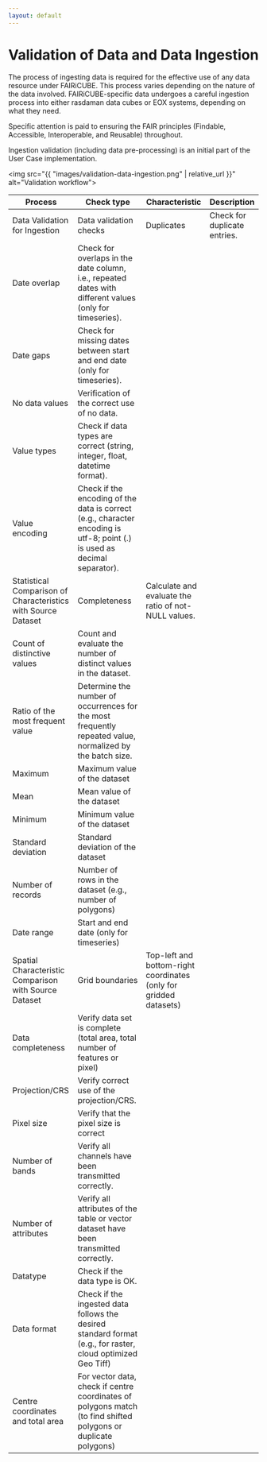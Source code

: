 ```yaml
---
layout: default
---
```


<h1 class="cards-page-title">Validation of Data and Data Ingestion</h1>

<div class="paragraph">
<p>
The process of ingesting data is required for the effective use of any data resource under FAIRiCUBE. This process varies depending on the nature of the data involved. FAIRiCUBE-specific data undergoes a careful ingestion process into either rasdaman data cubes or EOX systems, depending on what they need.
</p>

<p>
Specific attention is paid to ensuring the FAIR principles (Findable, Accessible, Interoperable, and Reusable) throughout.
</p>

<p>
Ingestion validation (including data pre-processing) is an initial part of the User Case implementation.
</p>

<img src="{{ "images/validation-data-ingestion.png" | relative_url }}" alt="Validation workflow">
</div>

| **Process**                                                   | **Check type**                                                                                                            | **Characteristic**                                                | **Description**              |
| ------------------------------------------------------------- | ------------------------------------------------------------------------------------------------------------------------- | ----------------------------------------------------------------- | ---------------------------- |
| Data Validation for Ingestion                                 | Data validation checks                                                                                                    | Duplicates                                                        | Check for duplicate entries. |
| Date overlap                                                  | Check for overlaps in the date column, i.e., repeated dates with different values (only for timeseries).                  |
| Date gaps                                                     | Check for missing dates between start and end date (only for timeseries).                                                 |
| No data values                                                | Verification of the correct use of no data.                                                                               |
| Value types                                                   | Check if data types are correct (string, integer, float, datetime format).                                                |
| Value encoding                                                | Check if the encoding of the data is correct (e.g., character encoding is utf-8; point (.) is used as decimal separator). |
| Statistical Comparison of Characteristics with Source Dataset | Completeness                                                                                                              | Calculate and evaluate the ratio of not-NULL values.              |
| Count of distinctive values                                   | Count and evaluate the number of distinct values in the dataset.                                                          |
| Ratio of the most frequent value                              | Determine the number of occurrences for the most frequently repeated value, normalized by the batch size.                 |
| Maximum                                                       | Maximum value of the dataset                                                                                              |
| Mean                                                          | Mean value of the dataset                                                                                                 |
| Minimum                                                       | Minimum value of the dataset                                                                                              |
| Standard deviation                                            | Standard deviation of the dataset                                                                                         |
| Number of records                                             | Number of rows in the dataset (e.g., number of polygons)                                                                  |
| Date range                                                    | Start and end date (only for timeseries)                                                                                  |
| Spatial Characteristic Comparison with Source Dataset         | Grid boundaries                                                                                                           | Top-left and bottom-right coordinates (only for gridded datasets) |
| Data completeness                                             | Verify data set is complete (total area, total number of features or pixel)                                               |
| Projection/CRS                                                | Verify correct use of the projection/CRS.                                                                                 |
| Pixel size                                                    | Verify that the pixel size is correct                                                                                     |
| Number of bands                                               | Verify all channels have been transmitted correctly.                                                                      |
| Number of attributes                                          | Verify all attributes of the table or vector dataset have been transmitted correctly.                                     |
| Datatype                                                      | Check if the data type is OK.                                                                                             |
| Data format                                                   | Check if the ingested data follows the desired standard format (e.g., for raster, cloud optimized Geo Tiff)               |
| Centre coordinates and total area                             | For vector data, check if centre coordinates of polygons match (to find shifted polygons or duplicate polygons)           |